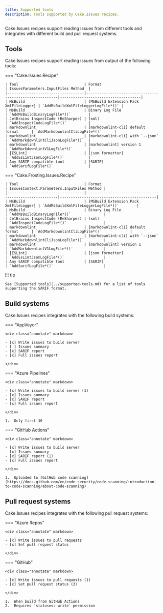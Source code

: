 ```yaml
---
title: Supported tools
description: Tools supported by Cake.Issues recipes.
---
```


Cake.Issues recipes support reading issues from different tools and integrates with different build and pull request systems.

## Tools

Cake.Issues recipes support reading issues from output of the following tools:

=== "Cake.Issues.Recipe"

    | Tool                              | Format                                                  | IssuesParameters.InputFiles Method  |
    |-----------------------------------|---------------------------------------------------------|-------------------------------------|
    | MsBuild                           | [MSBuild Extension Pack XmlFileLogger] | `AddMsBuildXmlFileLoggerLogFile*()` |
    | MsBuild                           | Binary Log File                                         | `AddMsBuildBinaryLogFile*()`        |
    | JetBrains InspectCode (ReSharper) | [xml]                                  | `AddInspectCodeLogFile*()`          |
    | markdownlint                      | [markdownlint-cli] default format      | `AddMarkdownlintCliLogFile*()`      |
    | markdownlint                      | [markdownlint-cli] with `--json`       | `AddMarkdownlintCliJsonLogFile*()`  |
    | markdownlint                      | [markdownlint] version 1               | `AddMarkdownlintV1LogFile*()`       |
    | [ESLint]                          | [json formatter]                       | `AddEsLintJsonLogFile*()`           |
    | Any SARIF compatible tool         | [SARIF]                                | `AddSarifLogFile*()`                |

=== "Cake.Frosting.Issues.Recipe"

    | Tool                              | Format                                                  | IssuesContext.Parameters.InputFiles Method |
    |-----------------------------------|---------------------------------------------------------|--------------------------------------------|
    | MsBuild                           | [MSBuild Extension Pack XmlFileLogger] | `AddMsBuildXmlFileLoggerLogFile*()`        |
    | MsBuild                           | Binary Log File                                         | `AddMsBuildBinaryLogFile*()`               |
    | JetBrains InspectCode (ReSharper) | [xml]                                  | `AddInspectCodeLogFile*()`                 |
    | markdownlint                      | [markdownlint-cli] default format      | `AddMarkdownlintCliLogFile*()`             |
    | markdownlint                      | [markdownlint-cli] with `--json`       | `AddMarkdownlintCliJsonLogFile*()`         |
    | markdownlint                      | [markdownlint] version 1               | `AddMarkdownlintV1LogFile*()`              |
    | [ESLint]                          | [json formatter]                       | `AddEsLintJsonLogFile*()`                  |
    | Any SARIF compatible tool         | [SARIF]                                | `AddSarifLogFile*()`                       |

!!! tip

    See [Supported tools](../supported-tools.md) for a list of tools supporting the SARIF format.

[MSBuild Extension Pack XmlFileLogger]: https://github.com/mikefourie-zz/MSBuildExtensionPack/blob/master/Solutions/Main/Loggers/Framework/XmlFileLogger.cs
[xml]: https://www.jetbrains.com/help/resharper/InspectCode.html#alternative-output-formats
[markdownlint-cli]: https://github.com/igorshubovych/markdownlint-cli
[markdownlint]: https://github.com/DavidAnson/markdownlint
[ESLint]: https://eslint.org/
[json formatter]: https://eslint.org/docs/user-guide/formatters/#json
[SARIF]: https://sarifweb.azurewebsites.net/

## Build systems

Cake.Issues recipes integrates with the following build systems:

=== "AppVeyor"

    <div class="annotate" markdown>

    - [x] Write issues to build server
    - [ ] Issues summary
    - [x] SARIF report
    - [x] Full issues report

    </div>

=== "Azure Pipelines"

    <div class="annotate" markdown>

    - [x] Write issues to build server (1)
    - [x] Issues summary
    - [x] SARIF report
    - [x] Full issues report

    </div>

    1.  Only first 10

=== "GitHub Actions"

    <div class="annotate" markdown>

    - [x] Write issues to build server
    - [x] Issues summary
    - [x] SARIF report (1)
    - [x] Full issues report

    </div>

    1.  Uploaded to [GitHub code scanning](https://docs.github.com/en/code-security/code-scanning/introduction-to-code-scanning/about-code-scanning)

## Pull request systems

Cake.Issues recipes integrates with the following pull request systems:

=== "Azure Repos"

    <div class="annotate" markdown>

    - [x] Write issues to pull requests
    - [x] Set pull request status

    </div>

=== "GitHub"

    <div class="annotate" markdown>

    - [x] Write issues to pull requests (1)
    - [x] Set pull request status (2)

    </div>

    1.  When build from GitHub Actions
    2.  Requires `statuses: write` permission
